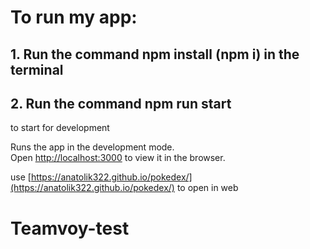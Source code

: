 
# To run my app:

## 1. Run the command npm install (npm i) in the terminal
## 2. Run the command npm run start
to start for development 

Runs the app in the development mode.\
Open [http://localhost:3000](http://localhost:3000) to view it in the browser.


use [https://anatolik322.github.io/pokedex/](https://anatolik322.github.io/pokedex/)
to open in web

# Teamvoy-test
